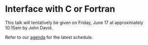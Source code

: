 # Interface with C or Fortran

This talk will tentatively be given on Friday, June 17 at approximately 10:15am by John David.

Refer to our [agenda](http://github.com/JulesKouatchou/PBC2016/wiki/PBC2016-Agenda) for the latest schedule.
